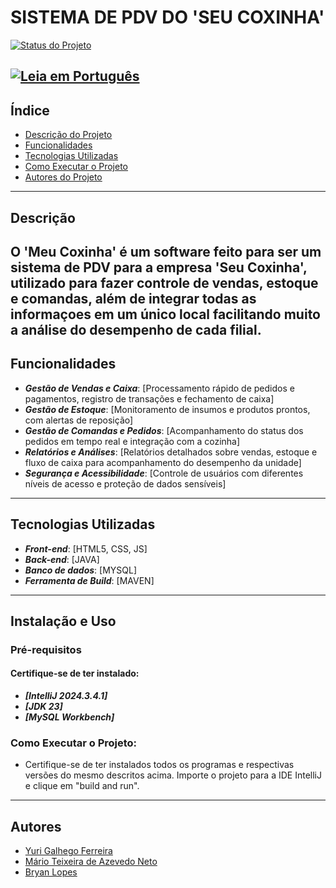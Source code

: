 # **SISTEMA DE PDV DO 'SEU COXINHA'**

[![Status do Projeto](https://img.shields.io/badge/status-em%20desenvolvimento-yellow.svg)]()

[![Leia em Português](https://img.shields.io/badge/Verifique%20o-TODO-blue.svg)](TODO.md)
---

## Índice
* [Descrição do Projeto](#descrição)
* [Funcionalidades](#funcionalidades)
* [Tecnologias Utilizadas](#tecnologias-utilizadas)
* [Como Executar o Projeto](#instalação-e-uso)
* [Autores do Projeto](#autores)
  
---

## **Descrição**
O 'Meu Coxinha' é um software feito para ser um sistema de PDV para a empresa 'Seu Coxinha', utilizado para fazer controle de vendas, estoque e comandas, além de integrar todas as informaçoes em um único local facilitando muito a análise do desempenho de cada filial.
---

## **Funcionalidades**
- ***Gestão de Vendas e Caixa***: [Processamento rápido de pedidos e pagamentos, registro de transações e fechamento de caixa]
- ***Gestão de Estoque***: [Monitoramento de insumos e produtos prontos, com alertas de reposição]
- ***Gestão de Comandas e Pedidos***: [Acompanhamento do status dos pedidos em tempo real e integração com a cozinha]
- ***Relatórios e Análises***: [Relatórios detalhados sobre vendas, estoque e fluxo de caixa para acompanhamento do desempenho da unidade]
- ***Segurança e Acessibilidade***: [Controle de usuários com diferentes níveis de acesso e proteção de dados sensíveis]


  
---

## **Tecnologias Utilizadas**
- ***Front-end***: [HTML5, CSS, JS]
- ***Back-end***: [JAVA]
- ***Banco de dados***: [MYSQL]
- ***Ferramenta de Build***: [MAVEN]

---

## **Instalação e Uso**

### **Pré-requisitos**

#### **Certifique-se de ter instalado:**
- ***[IntelliJ 2024.3.4.1]***
- ***[JDK 23]***
- ***[MySQL Workbench]***

### **Como Executar o Projeto:**
- Certifique-se de ter instalados todos os programas e respectivas versões do mesmo descritos acima. Importe o projeto para a IDE IntelliJ e clique em "build and run".
---

  ## Autores
- [Yuri Galhego Ferreira](https://github.com/Galhego)
- [Mário Teixeira de Azevedo Neto](https://github.com/MarioNetun)
- [Bryan Lopes](https://github.com/BryanCSAL)
